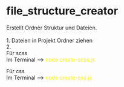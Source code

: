 # file_structure_creator

Erstellt Ordner Struktur und Dateien.<br><br>1. Dateien in Projekt Ordner ziehen<br>2.<br>
Für scss<br>
Im Terminal -->  <span style="color:yellow">node create-scss.js</span>


Für css<br>
Im Terminal -->  <span style="color:yellow">node create-css.js</span>

